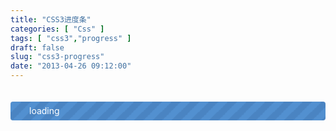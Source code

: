 ```yaml
---
title: "CSS3进度条"
categories: [ "Css" ]
tags: [ "css3","progress" ]
draft: false
slug: "css3-progress"
date: "2013-04-26 09:12:00"
---
```


<pre>
<style>
span#progress{width:100% !important;;display: block;height:30px !important;;}
    @-webkit-keyframes progress {
    0% {
        background-position: 0 0
    }
    100% {
        background-position: 30px 30px
    }
}
@-moz-keyframes progress {
    0% {
        background-position: 0 0
    }
    100% {
        background-position: 30px 30px
    }
}
@-ms-keyframes progress {
    0% {
        background-position: 0 0
    }
    100% {
        background-position: 30px 30px
    }
}
@keyframes progress {
    0% {
        background-position: 0 0
    }
    100% {
        background-position: 30px 30px
    }
}
span#progress{
-webkit-animation: progress 0.7s linear infinite;
-moz-animation: progress 0.7s linear infinite;
-ms-animation: progress 0.7s linear infinite;
animation: progress 0.7s linear infinite;
display: block;
height: 100%;
width: 2%;
background-color: #5290D0;
-webkit-box-sizing: border-box;
-moz-box-sizing: border-box;
box-sizing: border-box;
-webkit-background-size: 30px 30px;
-moz-background-size: 30px 30px;
-o-background-size: 30px 30px;
background-size: 30px 30px;
-webkit-border-radius: 4px;
-moz-border-radius: 4px;
-ms-border-radius: 4px;
-o-border-radius: 4px;
border-radius: 4px;
background-image: -webkit-linear-gradient(-45deg, #4a84c2 25%, transparent 25%, transparent 50%, #4a84c2 50%, #4a84c2 75%, transparent 75%, transparent);
background-image: -moz-linear-gradient(-45deg, #4a84c2 25%, transparent 25%, transparent 50%, #4a84c2 50%, #4a84c2 75%, transparent 75%, transparent);
background-image: -ms-linear-gradient(-45deg, #4a84c2 25%, transparent 25%, transparent 50%, #4a84c2 50%, #4a84c2 75%, transparent 75%, transparent);
background-image: linear-gradient(-45deg, #4a84c2 25%,transparent 25%,transparent 50%,#4a84c2 50%,#4a84c2 75%,transparent 75%,transparent);
overflow: hidden;
}
</style></pre>
<div style="width:100%;margin:20px 0"><span id="progress"><span style="color:#fff;line-height:30px;margin-left:30px;width:80%">loading</span></span></div>
